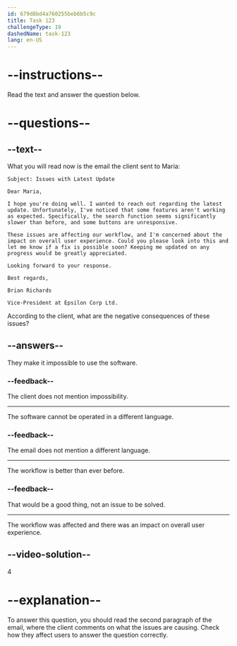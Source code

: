 ```yaml
---
id: 679d8bd4a760255beb6b5c9c
title: Task 123
challengeType: 19
dashedName: task-123
lang: en-US
---
```


<!-- READING -->

# --instructions--

Read the text and answer the question below.

# --questions--

## --text--

What you will read now is the email the client sent to Maria:

`Subject: Issues with Latest Update`

`Dear Maria,`

`I hope you're doing well. I wanted to reach out regarding the latest update. Unfortunately, I've noticed that some features aren't working as expected. Specifically, the search function seems significantly slower than before, and some buttons are unresponsive.`

`These issues are affecting our workflow, and I'm concerned about the impact on overall user experience. Could you please look into this and let me know if a fix is possible soon? Keeping me updated on any progress would be greatly appreciated.`

`Looking forward to your response.`

`Best regards,`

`Brian Richards`

`Vice-President at Epsilon Corp Ltd.`

According to the client, what are the negative consequences of these issues?

## --answers--

They make it impossible to use the software.

### --feedback--

The client does not mention impossibility.

---

The software cannot be operated in a different language.

### --feedback--

The email does not mention a different language.

---

The workflow is better than ever before.

### --feedback--

That would be a good thing, not an issue to be solved.

---

The workflow was affected and there was an impact on overall user experience. 

## --video-solution--

4

# --explanation--

To answer this question, you should read the second paragraph of the email, where the client comments on what the issues are causing. Check how they affect users to answer the question correctly.
